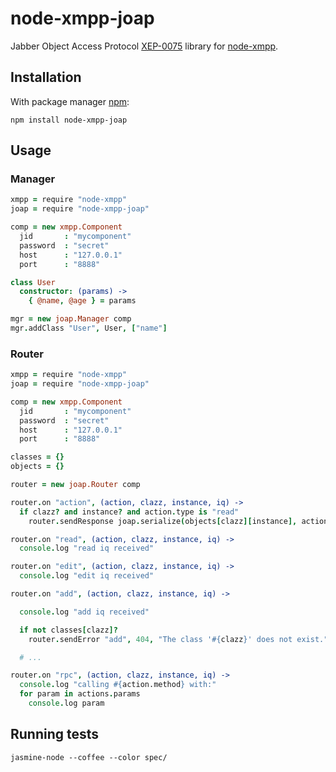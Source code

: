 # node-xmpp-joap

Jabber Object Access Protocol
[XEP-0075](http://xmpp.org/extensions/xep-0075.html) library for
[node-xmpp](https://github.com/astro/node-xmpp).

## Installation

With package manager [npm](http://npmjs.org/):

    npm install node-xmpp-joap

## Usage

### Manager

```coffeescript
xmpp = require "node-xmpp"
joap = require "node-xmpp-joap"

comp = new xmpp.Component
  jid       : "mycomponent"
  password  : "secret"
  host      : "127.0.0.1"
  port      : "8888"

class User
  constructor: (params) ->
    { @name, @age } = params

mgr = new joap.Manager comp
mgr.addClass "User", User, ["name"]
```

### Router

```coffeescript
xmpp = require "node-xmpp"
joap = require "node-xmpp-joap"

comp = new xmpp.Component
  jid       : "mycomponent"
  password  : "secret"
  host      : "127.0.0.1"
  port      : "8888"

classes = {}
objects = {}

router = new joap.Router comp

router.on "action", (action, clazz, instance, iq) ->
  if clazz? and instance? and action.type is "read"
    router.sendResponse joap.serialize(objects[clazz][instance], action), iq

router.on "read", (action, clazz, instance, iq) ->
  console.log "read iq received"

router.on "edit", (action, clazz, instance, iq) ->
  console.log "edit iq received"

router.on "add", (action, clazz, instance, iq) ->

  console.log "add iq received"

  if not classes[clazz]?
    router.sendError "add", 404, "The class '#{clazz}' does not exist.", iq

  # ...

router.on "rpc", (action, clazz, instance, iq) ->
  console.log "calling #{action.method} with:"
  for param in actions.params
    console.log param
```

## Running tests

```shell
jasmine-node --coffee --color spec/
```
